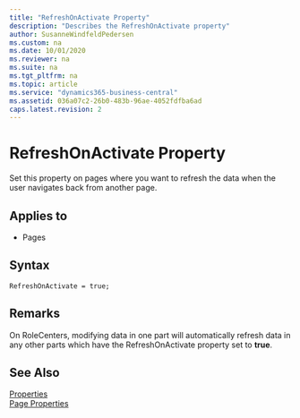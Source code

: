 ```yaml
---
title: "RefreshOnActivate Property"
description: "Describes the RefreshOnActivate property"
author: SusanneWindfeldPedersen
ms.custom: na
ms.date: 10/01/2020
ms.reviewer: na
ms.suite: na
ms.tgt_pltfrm: na
ms.topic: article
ms.service: "dynamics365-business-central"
ms.assetid: 036a07c2-26b0-483b-96ae-4052fdfba6ad
caps.latest.revision: 2
---
```


 

# RefreshOnActivate Property
Set this property on pages where you want to refresh the data when the user navigates back from another page.   
  
## Applies to  
  
-   Pages 

## Syntax
```
RefreshOnActivate = true;
```
 
## Remarks  
On RoleCenters, modifying data in one part will automatically refresh data in any other parts which have the RefreshOnActivate property set to **true**.

## See Also  
[Properties](devenv-properties.md)  
 [Page Properties](devenv-page-properties.md)